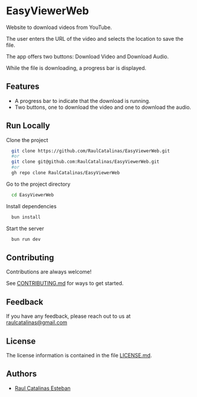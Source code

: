 # EasyViewerWeb

Website to download videos from YouTube.

The user enters the URL of the video and selects the location to save the file.

The app offers two buttons: Download Video and Download Audio.

While the file is downloading, a progress bar is displayed.

## Features

- A progress bar to indicate that the download is running.
- Two buttons, one to download the video and one to download the audio.

## Run Locally

Clone the project

```bash
  git clone https://github.com/RaulCatalinas/EasyViewerWeb.git
  #or
  git clone git@github.com:RaulCatalinas/EasyViewerWeb.git
  #or
  gh repo clone RaulCatalinas/EasyViewerWeb
```

Go to the project directory

```bash
  cd EasyViewerWeb
```

Install dependencies

```bash
  bun install
```

Start the server

```bash
  bun run dev
```

## Contributing

Contributions are always welcome!

See [CONTRIBUTING.md](CONTRIBUTING.md) for ways to get started.

## Feedback

If you have any feedback, please reach out to us at <raulcatalinas@gmail.com>

## License

The license information is contained in the file [LICENSE.md](LICENSE.md).

## Authors

- [Raul Catalinas Esteban](https://github.com/RaulCatalinas)
